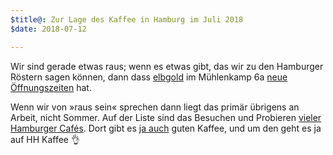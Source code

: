 ```yaml
---
$title@: Zur Lage des Kaffee in Hamburg im Juli 2018
$date: 2018-07-12

---
```

Wir sind gerade etwas raus; wenn es etwas gibt, das wir zu den Hamburger Röstern sagen können, dann dass [elbgold]([url('/content/roasters/elbgold.md')]) im Mühlenkamp 6a [neue Öffnungszeiten](https://www.facebook.com/elbgold/photos/a.387431066089.173499.52734246089/10155286094506090/) hat.

Wenn wir von »raus sein« sprechen dann liegt das primär übrigens an Arbeit, nicht Sommer. Auf der Liste sind das Besuchen und Probieren [vieler Hamburger Cafés](https://www.hamburg.de/branchenbuch/hamburg/10233062/n0/). Dort gibt es [ja auch]([url('/content/pages/cafes.md')]) guten Kaffee, und um den geht es ja auf HH Kaffee 👌